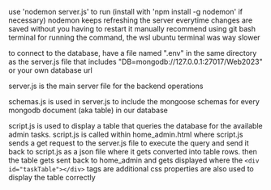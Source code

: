 use 'nodemon server.js' to run (install with 'npm install -g nodemon' if necessary)
nodemon keeps refreshing the server everytime changes are saved without you having to restart it manually
recommend using git bash terminal for running the command, the wsl ubuntu terminal was way slower

to connect to the database, have a file named ".env" in the same directory as the server.js file that includes "DB=mongodb://127.0.0.1:27017/Web2023" or your own database url

server.js is the main server file for the backend operations

schemas.js is used in server.js to include the mongoose schemas for every mongodb document (aka table) in our database

script.js is used to display a table that queries the database for the available admin tasks. script.js is called within home_admin.html where script.js sends a get request to the server.js file to execute the query and send it back to script.js as a json file where it gets converted into table rows. then the table gets sent back to home_admin and gets displayed where the `<div id="taskTable"></div>` tags are
additional css properties are also used to display the table correctly


